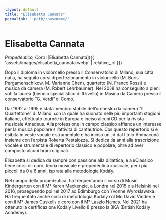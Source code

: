 ```yaml
---
layout: default
title: "Elisabetta Cannata"
permalink: ':path/:basename/'
---
```


# Elisabetta Cannata
*Propedeutico, Coro*
![Elisabetta Cannata]({{ 'assets/images/elisabetta_cannata.webp' | relative_url }})

Dopo il diploma in violoncello presso il Conservatorio di Milano, sua città natia, ha seguito corsi di perfezionamento in violoncello (M. Boris Pergamenschikow, M. Marianne Chen), quartetto (M. Franco Rossi) e musica da camera (M. Robert Lehrbaumer). Nel 2008 ha conseguito a pieni voti la laurea (biennio specialistico di II livello) in Musica da Camera presso il conservatorio “G. Verdi” di Como.

Dal 1992 al 1995 è stata membro stabile dell’orchestra da camera “Il Quartettone” di Milano, con la quale ha suonato nelle più importanti stagioni italiane, effettuato tournée in Europa e inciso alcuni CD per la rivista musicale Amadeus. Alla professione in campo classico affianca un interesse per la musica popolare e l’attività di cantautrice. Con questo repertorio si è esibita in veste vocale e strumentale e ha inciso un cd dal titolo Ammacunà insieme con l’arpista Roberta Pestalozza. Si dedica da anni alla trascrizione vocale e strumentale di repertorio classico e popolare, oltre ad aver composto alcuni brani originali.

Elisabetta si dedica da sempre con passione alla didattica, e a *Il*Classico tiene corsi di: coro, teoria musicale e propedeutica musicale, per i più piccoli da 0 a 6 anni, ispirata alla metodologia Kodály.

Nel campo della propedeutica, ha frequentando il corso di Music Kindergarten con il M° Karen Mackenzie, a Londra nel 2015 e a Helsinki nel 2016, proseguendo poi nel 2017 ad Edimburgo con Yvonne Wyroslawska. Ha frequentato anche corsi di metodologia Kodály col Mo David Vinden e con il M° James Cuskelly e coro con il M° Laszlo Nemes. Nel 2021 ha ottenuto la certificazione Kodàly Livello 8 presso la BKA (British Kodàly Academy).
